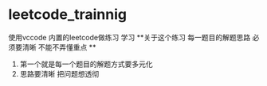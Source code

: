 # leetcode_trainnig
使用vccode 内置的leetcode做练习 学习
**关于这个练习 每一题目的解题思路 必须要清晰 不能不弄懂重点 **
1. 第一个就是每一个题目的解题方式要多元化
2. 思路要清晰 把问题想透彻